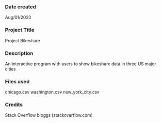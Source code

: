 ### Date created
Aug/01/2020

### Project Title
Project Bikeshare

### Description
An interactive program with users to show bikeshare data in three US major cities

### Files used
chicago.csv
washington.csv
new_york_city.csv

### Credits
Stack Overflow bloggs (stackoverflow.com)
